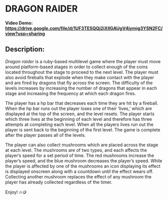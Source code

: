 # DRAGON RAIDER
#### Video Demo: https://drive.google.com/file/d/1UF3TESQQj2iXlIGAUgV4jymig3YSN2FC/view?usp=sharing
## Description:
*Dragon raider* is a ruby-based multilevel game where the player must move around platform-based
stages in order to collect enough of the coins located throughout the stage to proceed to
the next level. The player must also avoid fireballs that explode when they make contact
with the player and are fired by dragons that fly across the screen. The difficulty of the
levels increases by increasing the number of dragons that appear in each stage and
increasing the frequency at which each dragon fires.

The player has a hp bar that decreases each time they are hit by a fireball. When the hp bar
runs out the player loses one of their ‘lives,’ which are displayed at the top of the screen,
and the level resets. The player starts which three lives at the beginning of each level and
therefore has three attempts at completing each level. When all the players lives run out
the player is sent back to the beginning of the first level. The game is complete after the
player passes all of the levels.

The player can also collect mushrooms which are placed across the stage at each level. The
mushrooms are of two types, and each affects the player’s speed for a set period of time.
The red mushrooms increase the player’s speed, and the blue mushroom decreases the
player’s speed. While the player is affected by one of the mushrooms an icon displaying its
effect is displayed onscreen along with a countdown until the effect wears off. Collecting
another mushroom replaces the effect of any mushroom the player has already collected
regardless of the timer.

Enjoy! 🔥🪙
